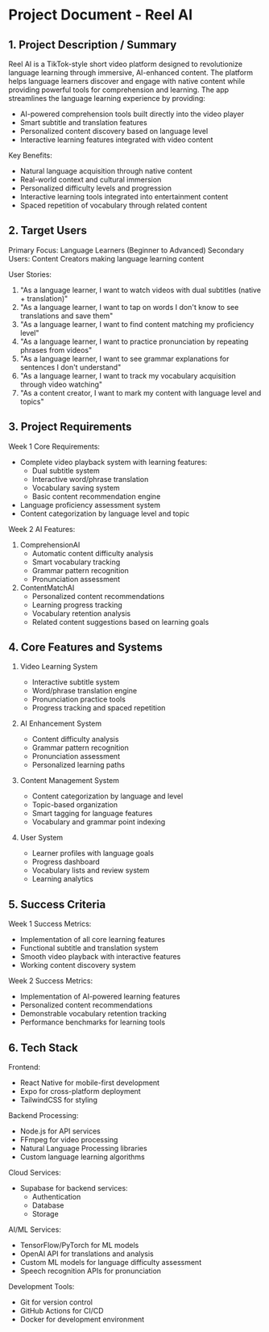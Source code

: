 # Project Document - Reel AI

## 1. Project Description / Summary

Reel AI is a TikTok-style short video platform designed to revolutionize language learning through immersive, AI-enhanced content. The platform helps language learners discover and engage with native content while providing powerful tools for comprehension and learning. The app streamlines the language learning experience by providing:

- AI-powered comprehension tools built directly into the video player
- Smart subtitle and translation features
- Personalized content discovery based on language level
- Interactive learning features integrated with video content

Key Benefits:

- Natural language acquisition through native content
- Real-world context and cultural immersion
- Personalized difficulty levels and progression
- Interactive learning tools integrated into entertainment content
- Spaced repetition of vocabulary through related content

## 2. Target Users

Primary Focus: Language Learners (Beginner to Advanced)
Secondary Users: Content Creators making language learning content

User Stories:

1. "As a language learner, I want to watch videos with dual subtitles (native + translation)"
2. "As a language learner, I want to tap on words I don't know to see translations and save them"
3. "As a language learner, I want to find content matching my proficiency level"
4. "As a language learner, I want to practice pronunciation by repeating phrases from videos"
5. "As a language learner, I want to see grammar explanations for sentences I don't understand"
6. "As a language learner, I want to track my vocabulary acquisition through video watching"
7. "As a content creator, I want to mark my content with language level and topics"

## 3. Project Requirements

Week 1 Core Requirements:

- Complete video playback system with learning features:
  - Dual subtitle system
  - Interactive word/phrase translation
  - Vocabulary saving system
  - Basic content recommendation engine
- Language proficiency assessment system
- Content categorization by language level and topic

Week 2 AI Features:

1. ComprehensionAI
   - Automatic content difficulty analysis
   - Smart vocabulary tracking
   - Grammar pattern recognition
   - Pronunciation assessment
2. ContentMatchAI
   - Personalized content recommendations
   - Learning progress tracking
   - Vocabulary retention analysis
   - Related content suggestions based on learning goals

## 4. Core Features and Systems

1. Video Learning System

   - Interactive subtitle system
   - Word/phrase translation engine
   - Pronunciation practice tools
   - Progress tracking and spaced repetition

2. AI Enhancement System

   - Content difficulty analysis
   - Grammar pattern recognition
   - Pronunciation assessment
   - Personalized learning paths

3. Content Management System

   - Content categorization by language and level
   - Topic-based organization
   - Smart tagging for language features
   - Vocabulary and grammar point indexing

4. User System
   - Learner profiles with language goals
   - Progress dashboard
   - Vocabulary lists and review system
   - Learning analytics

## 5. Success Criteria

Week 1 Success Metrics:

- Implementation of all core learning features
- Functional subtitle and translation system
- Smooth video playback with interactive features
- Working content discovery system

Week 2 Success Metrics:

- Implementation of AI-powered learning features
- Personalized content recommendations
- Demonstrable vocabulary retention tracking
- Performance benchmarks for learning tools

## 6. Tech Stack

Frontend:

- React Native for mobile-first development
- Expo for cross-platform deployment
- TailwindCSS for styling

Backend Processing:

- Node.js for API services
- FFmpeg for video processing
- Natural Language Processing libraries
- Custom language learning algorithms

Cloud Services:

- Supabase for backend services:
  - Authentication
  - Database
  - Storage

AI/ML Services:

- TensorFlow/PyTorch for ML models
- OpenAI API for translations and analysis
- Custom ML models for language difficulty assessment
- Speech recognition APIs for pronunciation

Development Tools:

- Git for version control
- GitHub Actions for CI/CD
- Docker for development environment
